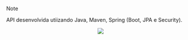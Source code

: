 > [!NOTE]
> API desenvolvida utiizando Java, Maven, Spring (Boot, JPA e Security).


<p align="center">
  <a href="https://skillicons.dev">
    <img src="https://skillicons.dev/icons?i=java,spring,maven"/>
  </a>
</p>
